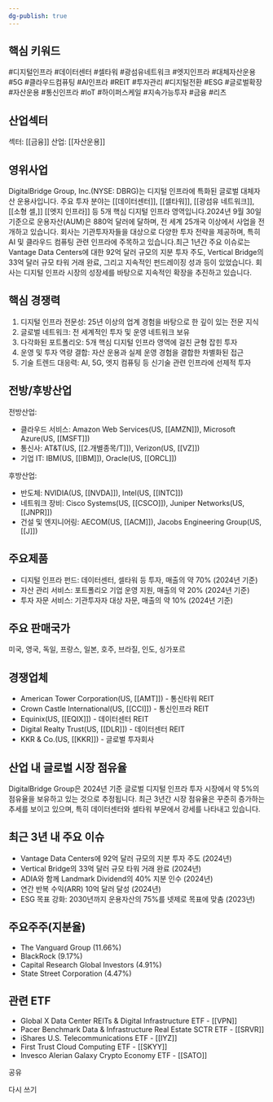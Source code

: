```yaml
---
dg-publish: true
---
```

## 핵심 키워드

#디지털인프라 #데이터센터 #셀타워 #광섬유네트워크 #엣지인프라 #대체자산운용 #5G #클라우드컴퓨팅 #AI인프라 #REIT #투자관리 #디지털전환 #ESG #글로벌확장 #자산운용 #통신인프라 #IoT #하이퍼스케일 #지속가능투자 #금융 #리츠 

## 산업섹터

섹터: [[금융]]
산업: [[자산운용]]

## 영위사업

DigitalBridge Group, Inc.(NYSE: DBRG)는 디지털 인프라에 특화된 글로벌 대체자산 운용사입니다. 주요 투자 분야는 [[데이터센터]], [[셀타워]], [[광섬유 네트워크]], [[소형 셀,]] [[엣지 인프라]] 등 5개 핵심 디지털 인프라 영역입니다.2024년 9월 30일 기준으로 운용자산(AUM)은 880억 달러에 달하며, 전 세계 25개국 이상에서 사업을 전개하고 있습니다. 회사는 기관투자자들을 대상으로 다양한 투자 전략을 제공하며, 특히 AI 및 클라우드 컴퓨팅 관련 인프라에 주목하고 있습니다.최근 1년간 주요 이슈로는 Vantage Data Centers에 대한 92억 달러 규모의 지분 투자 주도, Vertical Bridge의 33억 달러 규모 타워 거래 완료, 그리고 지속적인 펀드레이징 성과 등이 있었습니다. 회사는 디지털 인프라 시장의 성장세를 바탕으로 지속적인 확장을 추진하고 있습니다.

## 핵심 경쟁력

1. 디지털 인프라 전문성: 25년 이상의 업계 경험을 바탕으로 한 깊이 있는 전문 지식
2. 글로벌 네트워크: 전 세계적인 투자 및 운영 네트워크 보유
3. 다각화된 포트폴리오: 5개 핵심 디지털 인프라 영역에 걸친 균형 잡힌 투자
4. 운영 및 투자 역량 결합: 자산 운용과 실제 운영 경험을 결합한 차별화된 접근
5. 기술 트렌드 대응력: AI, 5G, 엣지 컴퓨팅 등 신기술 관련 인프라에 선제적 투자

## 전방/후방산업

전방산업:

- 클라우드 서비스: Amazon Web Services(US, [[AMZN]]), Microsoft Azure(US, [[MSFT]])
- 통신사: AT&T(US, [[2.개별종목/T]]), Verizon(US, [[VZ]])
- 기업 IT: IBM(US, [[IBM]]), Oracle(US, [[ORCL]])

후방산업:

- 반도체: NVIDIA(US, [[NVDA]]), Intel(US, [[INTC]])
- 네트워크 장비: Cisco Systems(US, [[CSCO]]), Juniper Networks(US, [[JNPR]])
- 건설 및 엔지니어링: AECOM(US, [[ACM]]), Jacobs Engineering Group(US, [[J]])

## 주요제품

- 디지털 인프라 펀드: 데이터센터, 셀타워 등 투자, 매출의 약 70% (2024년 기준)
- 자산 관리 서비스: 포트폴리오 기업 운영 지원, 매출의 약 20% (2024년 기준)
- 투자 자문 서비스: 기관투자자 대상 자문, 매출의 약 10% (2024년 기준)

## 주요 판매국가

미국, 영국, 독일, 프랑스, 일본, 호주, 브라질, 인도, 싱가포르

## 경쟁업체

- American Tower Corporation(US, [[AMT]]) - 통신타워 REIT
- Crown Castle International(US, [[CCI]]) - 통신인프라 REIT
- Equinix(US, [[EQIX]]) - 데이터센터 REIT
- Digital Realty Trust(US, [[DLR]]) - 데이터센터 REIT
- KKR & Co.(US, [[KKR]]) - 글로벌 투자회사

## 산업 내 글로벌 시장 점유율

DigitalBridge Group은 2024년 기준 글로벌 디지털 인프라 투자 시장에서 약 5%의 점유율을 보유하고 있는 것으로 추정됩니다. 최근 3년간 시장 점유율은 꾸준히 증가하는 추세를 보이고 있으며, 특히 데이터센터와 셀타워 부문에서 강세를 나타내고 있습니다.

## 최근 3년 내 주요 이슈

- Vantage Data Centers에 92억 달러 규모의 지분 투자 주도 (2024년)
- Vertical Bridge의 33억 달러 규모 타워 거래 완료 (2024년)
- ADIA와 함께 Landmark Dividend의 40% 지분 인수 (2024년)
- 연간 반복 수익(ARR) 10억 달러 달성 (2024년)
- ESG 목표 강화: 2030년까지 운용자산의 75%를 넷제로 목표에 맞춤 (2023년)

## 주요주주(지분율)

- The Vanguard Group (11.66%)
- BlackRock (9.17%)
- Capital Research Global Investors (4.91%)
- State Street Corporation (4.47%)

## 관련 ETF

- Global X Data Center REITs & Digital Infrastructure ETF - [[VPN]]
- Pacer Benchmark Data & Infrastructure Real Estate SCTR ETF - [[SRVR]]
- iShares U.S. Telecommunications ETF - [[IYZ]]
- First Trust Cloud Computing ETF - [[SKYY]]
- Invesco Alerian Galaxy Crypto Economy ETF - [[SATO]]

공유

다시 쓰기